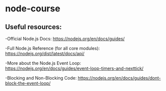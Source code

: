 # node-course

## Useful resources:

-Official Node.js Docs: https://nodejs.org/en/docs/guides/

-Full Node.js Reference (for all core modules): https://nodejs.org/dist/latest/docs/api/

-More about the Node.js Event Loop: https://nodejs.org/en/docs/guides/event-loop-timers-and-nexttick/

-Blocking and Non-Blocking Code: https://nodejs.org/en/docs/guides/dont-block-the-event-loop/
